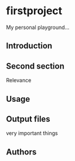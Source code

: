 # firstproject
My personal playground...
## Introduction

## Second section
Relevance
## Usage

## Output files
very important things
## Authors
